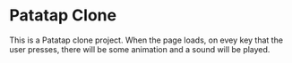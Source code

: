 # Patatap Clone
This is a Patatap clone project. When the page loads, on evey key that the user presses, there will be some animation and a sound will be played.   
